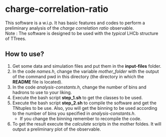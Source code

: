 # charge-correlation-ratio
This software is a w.i.p. It has basic features and codes to perform a preliminary analysis of the *charge correlation ratio* observable. \
Note : The software is designed to be used with the *typical* LHCb structure of TTrees.

## How to use?
1. Get some data and simulation files and put them in the **input-files** folder.
2. In the code *names.h*, change the variable *mother_folder* with the output of the command pwd in this directory (the directory in which the **README** file is located).
3. In the code *analysis-constants.h*, change the number of bins and hadrons to use to your liking.
4. Execute the bash script **step_1.sh** to get the classes to be used.
5. Execute the bash script **step_2.sh** to compile the software and get the TNtuples to be use. Also, you will get the binning to be used according to the number of bins you specified in *analysis-constants.h*.
    - If you change the binning remember to recompile the code.
6. To get the result execute the *calculate* scripts in the mother foldes. It will output a preliminary plot of the observable.